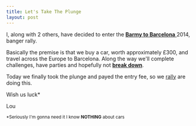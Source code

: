 ```yaml
---
title: Let's Take The Plunge
layout: post
---
```


I, along with 2 others, have decided to enter the <a title="Rally Website" href="http://www.wackyrally.co.uk"><strong>Barmy to Barcelona</strong> </a>2014, banger rally.


Basically the premise is that we buy a car, worth approximately £300, and travel across the Europe to Barcelona.
Along the way we'll complete challenges, have parties and hopefully not <strong><a title="Charity Sweepstake" href="">break down</a></strong>.

Today we finally took the plunge and payed the entry fee, so we <a href="http://dictionary.reference.com/browse/sorry" title="Sorry ">rally</a> are doing this.

Wish us luck*

Lou

<p>
</p>
<small>*Seriously I'm gonna need it I know <strong>NOTHING</strong> about cars</small>
